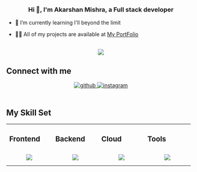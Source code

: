 ### <div align="center">Hi 👋, I'm Akarshan Mishra, a Full stack developer</div>  
  

- 🌱 I’m currently learning I'll beyond the limit  
  

- 👨‍💻 All of my projects are available at [My PortFolio](https://akarshan.netlify.app/)  
      
<br/>  

<div align="center">
<img src="https://komarev.com/ghpvc/?username=1pharaxh&label=PROFILE+VIEWS" align="center" />
</div>  

## Connect with me  
<div align="center">
<a href="https://github.com/1pharaxh" target="_blank">
<img src=https://img.shields.io/badge/github-%2324292e.svg?&style=for-the-badge&logo=github&logoColor=white alt=github style="margin-bottom: 5px;" />
</a>
<a href="https://www.instagram.com/1akarshan_/" target="_blank">
<img src=https://img.shields.io/badge/instagram-%23000000.svg?&style=for-the-badge&logo=instagram&logoColor=white alt=instagram style="margin-bottom: 5px;" />
</a>  
</div>  
  

<br/>  

## My Skill Set  
<table><tr><td valign="top" width="20%">



### Frontend  
<div align="center">  
<img style="margin: 10px" src="https://skillicons.dev/icons?i=html,css,js,ts,react,vue,flutter,tailwind,materialui&perline=5" />  
</div>

</td>
<td valign="top" width="20%">



### Backend  
<div align="center">
<img style="margin: 10px"  src="https://skillicons.dev/icons?i=nextjs,mongodb,nodejs,mysql&perline=5" />
</div>

</td><td valign="top" width="20%">

### Cloud  
<div align="center">
<img style="margin: 10px"  src="https://skillicons.dev/icons?i=heroku,netlify,vercel,gcp,firebase&perline=5" />
</div>

</td><td valign="top" width="20%">



### Tools  
<div align="center">  
<img style="margin: 10px"  src="https://skillicons.dev/icons?i=figma,git,github,ps,bash,vscode&perline=5" />
</div>

</td></tr></table>  

<br/>  
